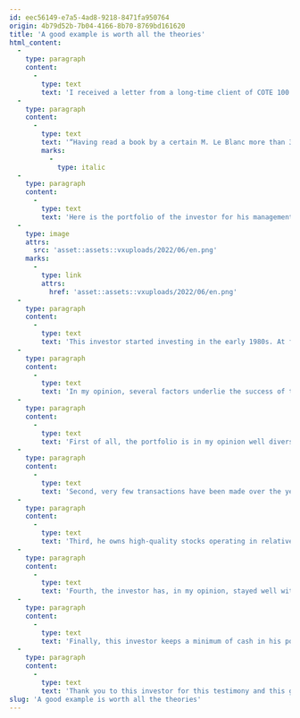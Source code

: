 ```yaml
---
id: eec56149-e7a5-4ad8-9218-8471fa950764
origin: 4b79d52b-7b04-4166-8b70-8769bd161620
title: 'A good example is worth all the theories'
html_content:
  -
    type: paragraph
    content:
      -
        type: text
        text: 'I received a letter from a long-time client of COTE 100 in recent days and, with his permission, I am quoting part of it:'
  -
    type: paragraph
    content:
      -
        type: text
        text: '“Having read a book by a certain M. Le Blanc more than 30 years ago, I followed some of his advice and of course, “La Bourse ou La Vie”… I am therefore attaching two statements of account of my self-directed investments "done my way" and applying many of these tips... The last line [of my account statements] clearly indicates that I learned quite well from the advice I read in his first book and which I profit from in my U.S. investments that I entrusted to you.”'
        marks:
          -
            type: italic
  -
    type: paragraph
    content:
      -
        type: text
        text: 'Here is the portfolio of the investor for his management company as of April 30, 2022:'
  -
    type: image
    attrs:
      src: 'asset::assets::vxuploads/2022/06/en.png'
    marks:
      -
        type: link
        attrs:
          href: 'asset::assets::vxuploads/2022/06/en.png'
  -
    type: paragraph
    content:
      -
        type: text
        text: 'This investor started investing in the early 1980s. At first, he mostly relied on the advice of his broker, but over time, he began to make his own decisions based on his knowledge and reading. In fact, after only a short while, he realized that his broker was encouraging him to make too many trades and he politely asked him to stop calling him. The Les Affaires newspaper was an excellent source of information for him, in particular the writings of journalist Claude Beauchamp, who died in 2020. From the end of the 1980s, our investor subscribed to the COTE 100 Financial Bulletin.'
  -
    type: paragraph
    content:
      -
        type: text
        text: 'In my opinion, several factors underlie the success of this investor. Although I do not know the returns he has obtained over the years, I suspect they are very satisfactory, considering the substantial unrealized gains of the portfolio and the long-term performance of the securities in the portfolio.'
  -
    type: paragraph
    content:
      -
        type: text
        text: 'First of all, the portfolio is in my opinion well diversified, while being concentrated in a limited number of securities.'
  -
    type: paragraph
    content:
      -
        type: text
        text: 'Second, very few transactions have been made over the years. In fact, no transactions had taken place in the portfolio in 2021 nor since the beginning of 2022. This investor is not giving any gifts to the tax authorities.'
  -
    type: paragraph
    content:
      -
        type: text
        text: 'Third, he owns high-quality stocks operating in relatively non-cyclical sectors.'
  -
    type: paragraph
    content:
      -
        type: text
        text: 'Fourth, the investor has, in my opinion, stayed well within his circle of competence by focusing on companies he understands well. You will also note that this investor has chosen to concentrate his investment activities in Canada, a country whose companies he knows well, and has preferred to entrust COTE 100 with the management of the American part of his investments.'
  -
    type: paragraph
    content:
      -
        type: text
        text: 'Finally, this investor keeps a minimum of cash in his portfolio (2.2%) and does not try to “play” the market fluctuations. When he needs cash for his personal needs or for other reasons (he has in the past paid dividends to his children who are shareholders of his management company), he sells a few shares of a security which seems well valued or represents a large percentage of the portfolio; he did so a few years ago by selling 2,000 of his Couche-Tard shares.'
  -
    type: paragraph
    content:
      -
        type: text
        text: 'Thank you to this investor for this testimony and this great proof that it is quite possible for an independent investor to become rich on the stock market in the long term. The recipe is simple, but its application is not easy for most people.'
slug: 'A good example is worth all the theories'
---
```

